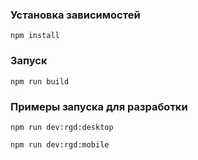 ### Установка зависимостей
```
npm install
```

### Запуск
```
npm run build
```

### Примеры запуска для разработки
```
npm run dev:rgd:desktop
```
```
npm run dev:rgd:mobile
```